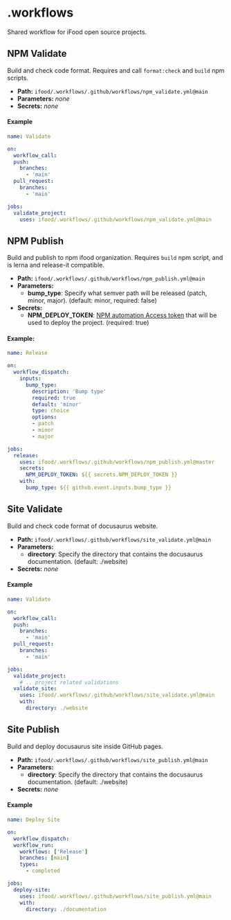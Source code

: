 # .workflows

Shared workflow for iFood open source projects.

## NPM Validate

Build and check code format. Requires and call `format:check` and `build` npm scripts.

- **Path:** `ifood/.workflows/.github/workflows/npm_validate.yml@main`
- **Parameters:** *none*
- **Secrets:** *none*

#### Example

```yml
name: Validate

on:
  workflow_call:
  push:
    branches:
      - 'main'
  pull_request:
    branches:
      - 'main'

jobs:
  validate_project:
    uses: ifood/.workflows/.github/workflows/npm_validate.yml@main
```

## NPM Publish

Build and publish to npm ifood organization. Requires `build` npm script, and is lerna and release-it compatible.

- **Path:** `ifood/.workflows/.github/workflows/npm_publish.yml@main`
- **Parameters:**
    - **bump_type**: Specify what semver path will be released (patch, minor, major). (default: minor, required: false)
- **Secrets:**
    - **NPM_DEPLOY_TOKEN**: [NPM automation Access token](https://docs.npmjs.com/creating-and-viewing-access-tokens) that will be used to deploy the project. (required: true)


#### Example:
```yml
name: Release

on:
  workflow_dispatch:
    inputs:
      bump_type:
        description: 'Bump type'     
        required: true
        default: 'minor' 
        type: choice
        options:
        - patch
        - minor
        - major

jobs:
  release:
    uses: ifood/.workflows/.github/workflows/npm_publish.yml@master
    secrets:
      NPM_DEPLOY_TOKEN: ${{ secrets.NPM_DEPLOY_TOKEN }}
    with:
      bump_type: ${{ github.event.inputs.bump_type }}
```

## Site Validate

Build and check code format of docusaurus website.

- **Path:** `ifood/.workflows/.github/workflows/site_validate.yml@main`
- **Parameters:**
    - **directory**: Specify the directory that contains the docusaurus documentation. (default: ./website)
- **Secrets:** *none*

#### Example

```yml
name: Validate

on:
  workflow_call:
  push:
    branches:
      - 'main'
  pull_request:
    branches:
      - 'main'

jobs:
  validate_project:
    # .. project related validations
  validate_site:
    uses: ifood/.workflows/.github/workflows/site_validate.yml@main
    with:
      directory: ./website
```

## Site Publish 

Build and deploy docusaurus site inside GitHub pages.

- **Path:** `ifood/.workflows/.github/workflows/site_publish.yml@main`
- **Parameters:**
    - **directory**: Specify the directory that contains the docusaurus documentation. (default: ./website)
- **Secrets:** *none*

#### Example

```yml
name: Deploy Site

on:
  workflow_dispatch:
  workflow_run:
    workflows: ['Release']
    branches: [main]
    types: 
      - completed

jobs:
  deploy-site:
    uses: ifood/.workflows/.github/workflows/site_publish.yml@main
    with:
      directory: ./documentation
```
